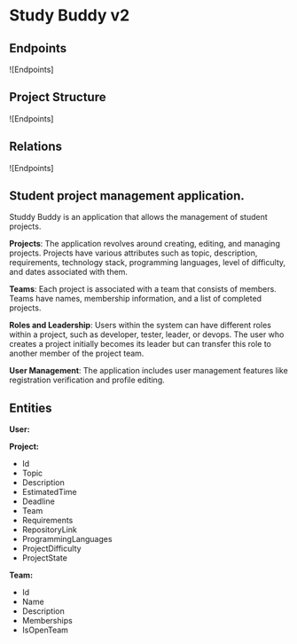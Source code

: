 # Study Buddy v2

## Endpoints

![Endpoints]

## Project Structure

![Endpoints]

## Relations

![Endpoints]

## Student project management application.

Studdy Buddy is an application that allows the management of student projects.

**Projects**: The application revolves around creating, editing, and managing projects. Projects have various attributes such as topic, description, requirements, technology stack, programming languages, level of difficulty, and dates associated with them.

**Teams**: Each project is associated with a team that consists of members. Teams have names, membership information, and a list of completed projects.

**Roles and Leadership**: Users within the system can have different roles within a project, such as developer, tester, leader, or devops. The user who creates a project initially becomes its leader but can transfer this role to another member of the project team.

**User Management**: The application includes user management features like registration verification and profile editing.

## Entities

**User:**

**Project:**
- Id
- Topic
- Description
- EstimatedTime
- Deadline
- Team
- Requirements
- RepositoryLink
- ProgrammingLanguages
- ProjectDifficulty
- ProjectState

**Team:**
- Id
- Name
- Description
- Memberships
- IsOpenTeam